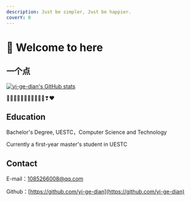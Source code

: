 ```yaml
---
description: Just be simpler, Just be happier.
coverY: 0
---
```


# 👋 Welcome to here

## 一个点

[![yi-ge-dian's GitHub stats](https://github-readme-stats.vercel.app/api?username=yi-ge-dian\&show\_icons=true)](https://github.com/anuraghazra/github-readme-stats)

💛💚💙💜💕💞💓💗💖💘💝❣❤

## Education

Bachelor's Degree, UESTC，Computer Science and Technology&#x20;

Currently a first-year master's student in UESTC

## Contact

E-mail：1085266008@qq.com

Github：[https://github.com/yi-ge-dian](https://github.com/yi-ge-dian)
